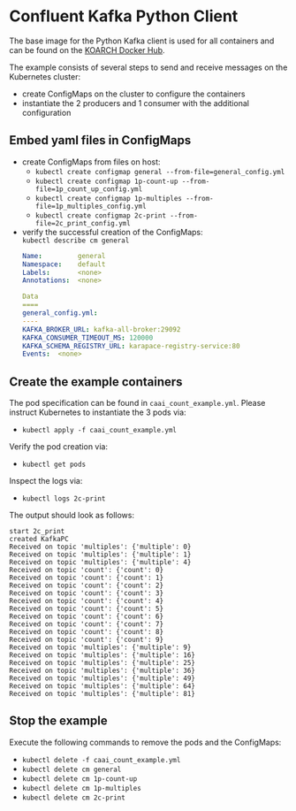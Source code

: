 # Confluent Kafka Python Client 
The base image for the Python Kafka client is used for all containers and can be found on the [KOARCH Docker Hub](https://hub.docker.com/r/koarch/confluent_kafka_python).

The example consists of several steps to send and receive messages on the Kubernetes cluster:
- create ConfigMaps on the cluster to configure the containers
- instantiate the 2 producers and 1 consumer with the additional configuration

## Embed yaml files in ConfigMaps
- create ConfigMaps from files on host:  
    - `kubectl create configmap general --from-file=general_config.yml`  
    - `kubectl create configmap 1p-count-up --from-file=1p_count_up_config.yml`
    - `kubectl create configmap 1p-multiples --from-file=1p_multiples_config.yml`
    - `kubectl create configmap 2c-print --from-file=2c_print_config.yml`
- verify the successful creation of the ConfigMaps:  
    `kubectl describe cm general`  
    ```yml
    Name:         general
    Namespace:    default
    Labels:       <none>
    Annotations:  <none>

    Data
    ====
    general_config.yml:
    ----
    KAFKA_BROKER_URL: kafka-all-broker:29092
    KAFKA_CONSUMER_TIMEOUT_MS: 120000
    KAFKA_SCHEMA_REGISTRY_URL: karapace-registry-service:80
    Events:  <none>
    ```

## Create the example containers
The pod specification can be found in `caai_count_example.yml`. Please instruct Kubernetes to instantiate the 3 pods via:

- `kubectl apply -f caai_count_example.yml`

Verify the pod creation via:  
- `kubectl get pods`

Inspect the logs via:  
- `kubectl logs 2c-print`

The output should look as follows:  
```
start 2c_print
created KafkaPC
Received on topic 'multiples': {'multiple': 0}
Received on topic 'multiples': {'multiple': 1}
Received on topic 'multiples': {'multiple': 4}
Received on topic 'count': {'count': 0}
Received on topic 'count': {'count': 1}
Received on topic 'count': {'count': 2}
Received on topic 'count': {'count': 3}
Received on topic 'count': {'count': 4}
Received on topic 'count': {'count': 5}
Received on topic 'count': {'count': 6}
Received on topic 'count': {'count': 7}
Received on topic 'count': {'count': 8}
Received on topic 'count': {'count': 9}
Received on topic 'multiples': {'multiple': 9}
Received on topic 'multiples': {'multiple': 16}
Received on topic 'multiples': {'multiple': 25}
Received on topic 'multiples': {'multiple': 36}
Received on topic 'multiples': {'multiple': 49}
Received on topic 'multiples': {'multiple': 64}
Received on topic 'multiples': {'multiple': 81}
```

## Stop the example
Execute the following commands to remove the pods and the ConfigMaps:

- `kubectl delete -f caai_count_example.yml`
- `kubectl delete cm general`
- `kubectl delete cm 1p-count-up`
- `kubectl delete cm 1p-multiples`
- `kubectl delete cm 2c-print`
